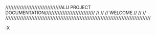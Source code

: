 //////////////////////////////////ALU PROJECT DOCUMENTATION///////////////////////////////
//                                                                                      //
//                                        WELCOME                                       //
//                                                                                      //
//////////////////////////////////////////////////////////////////////////////////////////

:X

